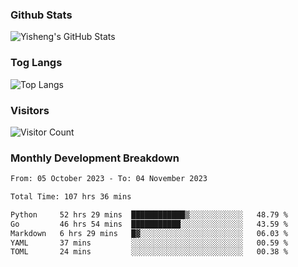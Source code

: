 ### Github Stats
![Yisheng's GitHub Stats](https://github-readme-stats-9qabuvhk1-gongyisheng.vercel.app/api?username=gongyisheng&count_private=true&show_icons=true)
### Tog Langs
![Top Langs](https://github-readme-stats-9qabuvhk1-gongyisheng.vercel.app/api/top-langs/?username=gongyisheng&layout=compact)
### Visitors
![Visitor Count](https://profile-counter.glitch.me/gongyisheng/count.svg)
### Monthly Development Breakdown
<!--START_SECTION:waka-->

```txt
From: 05 October 2023 - To: 04 November 2023

Total Time: 107 hrs 36 mins

Python     52 hrs 29 mins  ████████████▒░░░░░░░░░░░░   48.79 %
Go         46 hrs 54 mins  ███████████░░░░░░░░░░░░░░   43.59 %
Markdown   6 hrs 29 mins   █▓░░░░░░░░░░░░░░░░░░░░░░░   06.03 %
YAML       37 mins         ░░░░░░░░░░░░░░░░░░░░░░░░░   00.59 %
TOML       24 mins         ░░░░░░░░░░░░░░░░░░░░░░░░░   00.38 %
```

<!--END_SECTION:waka-->

